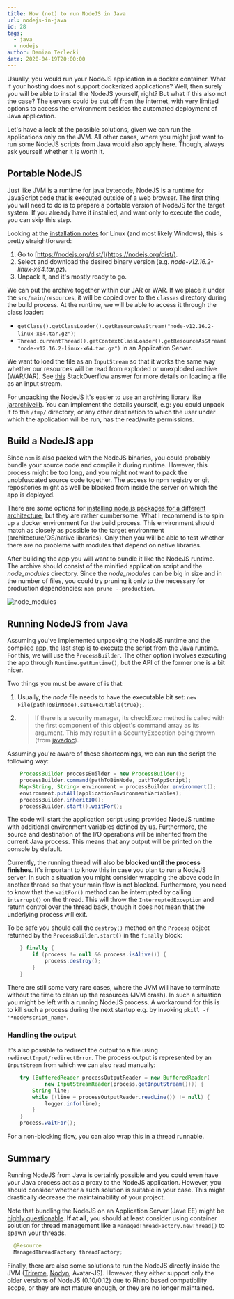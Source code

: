 ```yaml
---
title: How (not) to run NodeJS in Java
url: nodejs-in-java
id: 28
tags:
  - java
  - nodejs
author: Damian Terlecki
date: 2020-04-19T20:00:00
---
```


Usually, you would run your NodeJS application in a docker container. What if your hosting does not support dockerized applications? Well, then surely you will be able to install the NodeJS yourself, right? But what if this also not the case? The servers could be cut off from the internet, with very limited options to access the environment besides the automated deployment of Java application.

Let's have a look at the possible solutions, given we can run the applications only on the JVM. All other cases, where you might just want to run some NodeJS scripts from Java would also apply here. Though, always ask yourself whether it is worth it.

## Portable NodeJS

Just like JVM is a runtime for java bytecode, NodeJS is a runtime for JavaScript code that is executed outside of a web browser. The first thing you will need to do is to prepare a portable version of NodeJS for the target system. If you already have it installed, and want only to execute the code, you can skip this step.

Looking at the [installation notes](https://github.com/nodejs/help/wiki/Installation) for Linux (and most likely Windows), this is pretty straightforward:
1. Go to [https://nodejs.org/dist/](https://nodejs.org/dist/).
2. Select and download the desired binary version (e.g. *node-v12.16.2-linux-x64.tar.gz*).
3. Unpack it, and it's mostly ready to go.

We can put the archive together within our JAR or WAR. If we place it under the `src/main/resources`, it will be copied over to the `classes` directory during the build process. At the runtime, we will be able to access it through the class loader:
- `getClass().getClassLoader().getResourceAsStream("node-v12.16.2-linux-x64.tar.gz")`;
- `Thread.currentThread().getContextClassLoader().getResourceAsStream("node-v12.16.2-linux-x64.tar.gz")` in an Application Server.

We want to load the file as an `InputStream` so that it works the same way whether our resources will be read from exploded or unexploded archive (WAR/JAR). See [this](https://stackoverflow.com/questions/676250/different-ways-of-loading-a-file-as-an-inputstream) StackOverflow answer for more details on loading a file as an input stream.

For unpacking the NodeJS it's easier to use an archiving library like [jararchivelib](https://rauschig.org/jarchivelib/). You can implement the details yourself, e.g: you could unpack it to the `/tmp/` directory; or any other destination to which the user under which the application will be run, has the read/write permissions.

## Build a NodeJS app

Since `npm` is also packed with the NodeJS binaries, you could probably bundle your source code and compile it during runtime. However, this process might be too long, and you might not want to pack the unobfuscated source code together. The access to npm registry or git repositories might as well be blocked from inside the server on which the app is deployed.

There are some options for [installing node.js packages for a different architecture](https://stackoverflow.com/questions/24961623/installing-node-js-packages-for-different-architecture), but they are rather cumbersome. What I recommend is to spin up a docker environment for the build process. This environment should match as closely as possible to the target environment (architecture/OS/native libraries). Only then you will be able to test whether there are no problems with modules that depend on native libraries.

After building the app you will want to bundle it like the NodeJS runtime. The archive should consist of the minified application script and the *node_modules* directory. Since the *node_modules* can be big in size and in the number of files, you could try pruning it only to the necessary for production dependencies: `npm prune --production`.

<img src="/img/hq/node_modules.jpg" alt="node_modules" title="node_modules">

## Running NodeJS from Java

Assuming you've implemented unpacking the NodeJS runtime and the compiled app, the last step is to execute the script from the Java runtime. For this, we will use the `ProcessBuilder`. The other option involves executing the app through `Runtime.getRuntime()`, but the API of the former one is a bit nicer.

Two things you must be aware of is that:
1. Usually, the *node* file needs to have the executable bit set: `new File(pathToBinNode).setExecutable(true);`.
2. > If there is a security manager, its checkExec method is called with the first component of this object's command array as its argument. This may result in a SecurityException being thrown (from [javadoc](https://docs.oracle.com/javase/8/docs/api/java/lang/ProcessBuilder.html)).

Assuming you're aware of these shortcomings, we can run the script the following way:

```java
    ProcessBuilder processBuilder = new ProcessBuilder();
    processBuilder.command(pathToBinNode, pathToAppScript);
    Map<String, String> environment = processBuilder.environment();
    environment.putAll(applicationEnvironmentVariables);
    processBuilder.inheritIO();
    processBuilder.start().waitFor();
```

The code will start the application script using provided NodeJS runtime with additional environment variables defined by us. Furthermore, the source and destination of the I/O operations will be inherited from the current Java process. This means that any output will be printed on the console by default. 

Currently, the running thread will also be **blocked until the process finishes**. It's important to know this in case you plan to run a NodeJS server. In such a situation you might consider wrapping the above code in another thread so that your main flow is not blocked. Furthermore, you need to know that the `waitFor()` method can be interrupted by calling `interrupt()` on the thread. This will throw the `InterruptedException` and return control over the thread back, though it does not mean that the underlying process will exit.

To be safe you should call the `destroy()` method on the `Process` object returned by the `ProcessBuilder.start()` in the `finally` block:
```java
    } finally {
        if (process != null && process.isAlive()) {
            process.destroy();
        }
    }
```

There are still some very rare cases, where the JVM will have to terminate without the time to clean up the resources (JVM crash). In such a situation you might be left with a running NodeJS process. A workaround for this is to kill such a process during the next startup e.g. by invoking `pkill -f '*node*script_name*`.


### Handling the output

It's also possible to redirect the output to a file using `redirectInput/redirectError`. The process output is represented by an `InputStream` from which we can also read manually:

```java
    try (BufferedReader processOutputReader = new BufferedReader(
            new InputStreamReader(process.getInputStream()))) {
        String line;
        while ((line = processOutputReader.readLine()) != null) {
            logger.info(line);
        }
    }
    process.waitFor();
```

For a non-blocking flow, you can also wrap this in a thread runnable.

## Summary

Running NodeJS from Java is certainly possible and you could even have your Java process act as a proxy to the NodeJS application. However, you should consider whether a such solution is suitable in your case. This might drastically decrease the maintainability of your project.

Note that bundling the NodeJS on an Application Server (Jave EE) might be [highly questionable](https://www.oracle.com/technetwork/java/restrictions-142267.html). **If at all**, you should at least consider using container solution for thread management like a `ManagedThreadFactory.newThread()` to spawn your threads.

```java
  @Resource
  ManagedThreadFactory threadFactory;
```

Finally, there are also some solutions to run the NodeJS directly inside the JVM ([Trireme](https://github.com/apigee/trireme), [Nodyn](https://www.nodyn.io), Avatar-JS). However, they either support only the older versions of NodeJS (0.10/0.12) due to Rhino based compatibility scope, or they are not mature enough, or they are no longer maintained.